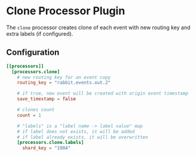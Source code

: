 # Clone Processor Plugin

The `clone` processor creates clone of each event with new routing key and extra labels (if configured).

## Configuration
```toml
[[processors]]
  [processors.clone]
    # new routing key for an event copy
    routing_key = "rabbit.events.out.2"

    # if true, new event will be created with origin event timestamp
    save_timestamp = false

    # clones count
    count = 1

    # "labels" is a "label name -> label value" map
    # if label does not exists, it will be added
    # if label already exists, it will be overwritten
    [processors.clone.labels]
      shard_key = "1984"
```
